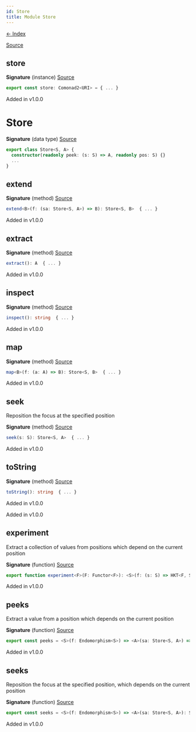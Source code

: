 ```yaml
---
id: Store
title: Module Store
---
```


[← Index](.)

[Source](https://github.com/gcanti/fp-ts/blob/master/src/Store.ts)

## store

**Signature** (instance) [Source](https://github.com/gcanti/fp-ts/blob/master/src/Store.ts#L100-L105)

```ts
export const store: Comonad2<URI> = { ... }
```

Added in v1.0.0

# Store

**Signature** (data type) [Source](https://github.com/gcanti/fp-ts/blob/master/src/Store.ts#L21-L45)

```ts
export class Store<S, A> {
  constructor(readonly peek: (s: S) => A, readonly pos: S) {}
  ...
}
```

## extend

**Signature** (method) [Source](https://github.com/gcanti/fp-ts/blob/master/src/Store.ts#L36-L38)

```ts
extend<B>(f: (sa: Store<S, A>) => B): Store<S, B>  { ... }
```

Added in v1.0.0

## extract

**Signature** (method) [Source](https://github.com/gcanti/fp-ts/blob/master/src/Store.ts#L33-L35)

```ts
extract(): A  { ... }
```

Added in v1.0.0

## inspect

**Signature** (method) [Source](https://github.com/gcanti/fp-ts/blob/master/src/Store.ts#L39-L41)

```ts
inspect(): string  { ... }
```

Added in v1.0.0

## map

**Signature** (method) [Source](https://github.com/gcanti/fp-ts/blob/master/src/Store.ts#L30-L32)

```ts
map<B>(f: (a: A) => B): Store<S, B>  { ... }
```

Added in v1.0.0

## seek

Reposition the focus at the specified position

**Signature** (method) [Source](https://github.com/gcanti/fp-ts/blob/master/src/Store.ts#L27-L29)

```ts
seek(s: S): Store<S, A>  { ... }
```

Added in v1.0.0

## toString

**Signature** (method) [Source](https://github.com/gcanti/fp-ts/blob/master/src/Store.ts#L42-L44)

```ts
toString(): string  { ... }
```

Added in v1.0.0

Added in v1.0.0

## experiment

Extract a collection of values from positions which depend on the current position

**Signature** (function) [Source](https://github.com/gcanti/fp-ts/blob/master/src/Store.ts#L92-L94)

```ts
export function experiment<F>(F: Functor<F>): <S>(f: (s: S) => HKT<F, S>) => <A>(sa: Store<S, A>) => HKT<F, A>  { ... }
```

Added in v1.0.0

## peeks

Extract a value from a position which depends on the current position

**Signature** (function) [Source](https://github.com/gcanti/fp-ts/blob/master/src/Store.ts#L64-L66)

```ts
export const peeks = <S>(f: Endomorphism<S>) => <A>(sa: Store<S, A>) => (s: S): A => { ... }
```

Added in v1.0.0

## seeks

Reposition the focus at the specified position, which depends on the current position

**Signature** (function) [Source](https://github.com/gcanti/fp-ts/blob/master/src/Store.ts#L73-L75)

```ts
export const seeks = <S>(f: Endomorphism<S>) => <A>(sa: Store<S, A>): Store<S, A> => { ... }
```

Added in v1.0.0
